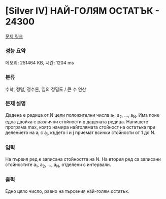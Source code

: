 # [Silver IV] НАЙ-ГОЛЯМ ОСТАТЪК - 24300 

[문제 링크](https://www.acmicpc.net/problem/24300) 

### 성능 요약

메모리: 251464 KB, 시간: 1204 ms

### 분류

수학, 정렬, 정수론, 임의 정밀도 / 큰 수 연산

### 문제 설명

<p>Дадена е редица от N цели положителни числа а<sub>1</sub>, а<sub>2</sub>, ..., а<sub>N</sub>. Има поне една двойка с различни стойности в дадената редица. Напишете програма max, която намира найголямата стойност на остатъка при делението на a<sub>i</sub> с a<sub>j</sub>, където i и j приемат всички стойности от 1 до N.</p>

### 입력 

 <p>На първия ред е записана стойността на N. На втория ред са записани стойностите а<sub>1</sub>, а<sub>2</sub>, ..., а<sub>N</sub>, отделени с интервали.</p>

### 출력 

 <p>Едно цяло число, равно на търсения най-голям остатък.</p>

